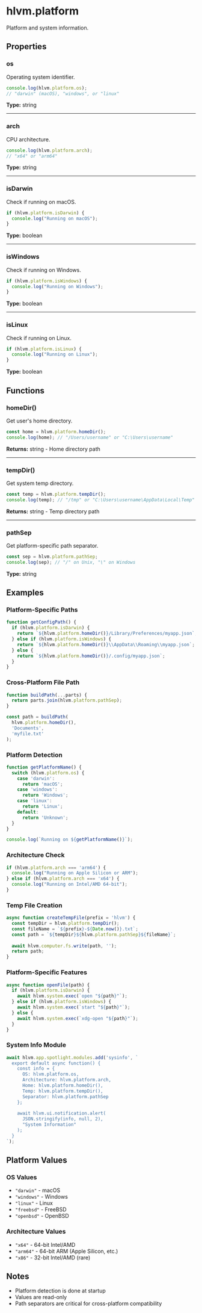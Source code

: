 # hlvm.platform

Platform and system information.

## Properties

### os

Operating system identifier.

```javascript
console.log(hlvm.platform.os);
// "darwin" (macOS), "windows", or "linux"
```

**Type:** string

---

### arch

CPU architecture.

```javascript
console.log(hlvm.platform.arch);
// "x64" or "arm64"
```

**Type:** string

---

### isDarwin

Check if running on macOS.

```javascript
if (hlvm.platform.isDarwin) {
  console.log("Running on macOS");
}
```

**Type:** boolean

---

### isWindows

Check if running on Windows.

```javascript
if (hlvm.platform.isWindows) {
  console.log("Running on Windows");
}
```

**Type:** boolean

---

### isLinux

Check if running on Linux.

```javascript
if (hlvm.platform.isLinux) {
  console.log("Running on Linux");
}
```

**Type:** boolean

## Functions

### homeDir()

Get user's home directory.

```javascript
const home = hlvm.platform.homeDir();
console.log(home); // "/Users/username" or "C:\Users\username"
```

**Returns:** string - Home directory path

---

### tempDir()

Get system temp directory.

```javascript
const temp = hlvm.platform.tempDir();
console.log(temp); // "/tmp" or "C:\Users\username\AppData\Local\Temp"
```

**Returns:** string - Temp directory path

---

### pathSep

Get platform-specific path separator.

```javascript
const sep = hlvm.platform.pathSep;
console.log(sep); // "/" on Unix, "\" on Windows
```

**Type:** string

## Examples

### Platform-Specific Paths

```javascript
function getConfigPath() {
  if (hlvm.platform.isDarwin) {
    return `${hlvm.platform.homeDir()}/Library/Preferences/myapp.json`;
  } else if (hlvm.platform.isWindows) {
    return `${hlvm.platform.homeDir()}\\AppData\\Roaming\\myapp.json`;
  } else {
    return `${hlvm.platform.homeDir()}/.config/myapp.json`;
  }
}
```

### Cross-Platform File Path

```javascript
function buildPath(...parts) {
  return parts.join(hlvm.platform.pathSep);
}

const path = buildPath(
  hlvm.platform.homeDir(),
  'Documents',
  'myfile.txt'
);
```

### Platform Detection

```javascript
function getPlatformName() {
  switch (hlvm.platform.os) {
    case 'darwin':
      return 'macOS';
    case 'windows':
      return 'Windows';
    case 'linux':
      return 'Linux';
    default:
      return 'Unknown';
  }
}

console.log(`Running on ${getPlatformName()}`);
```

### Architecture Check

```javascript
if (hlvm.platform.arch === 'arm64') {
  console.log("Running on Apple Silicon or ARM");
} else if (hlvm.platform.arch === 'x64') {
  console.log("Running on Intel/AMD 64-bit");
}
```

### Temp File Creation

```javascript
async function createTempFile(prefix = 'hlvm') {
  const tempDir = hlvm.platform.tempDir();
  const fileName = `${prefix}-${Date.now()}.txt`;
  const path = `${tempDir}${hlvm.platform.pathSep}${fileName}`;
  
  await hlvm.computer.fs.write(path, '');
  return path;
}
```

### Platform-Specific Features

```javascript
async function openFile(path) {
  if (hlvm.platform.isDarwin) {
    await hlvm.system.exec(`open "${path}"`);
  } else if (hlvm.platform.isWindows) {
    await hlvm.system.exec(`start "${path}"`);
  } else {
    await hlvm.system.exec(`xdg-open "${path}"`);
  }
}
```

### System Info Module

```javascript
await hlvm.app.spotlight.modules.add('sysinfo', `
  export default async function() {
    const info = {
      OS: hlvm.platform.os,
      Architecture: hlvm.platform.arch,
      Home: hlvm.platform.homeDir(),
      Temp: hlvm.platform.tempDir(),
      Separator: hlvm.platform.pathSep
    };
    
    await hlvm.ui.notification.alert(
      JSON.stringify(info, null, 2),
      "System Information"
    );
  }
`);
```

## Platform Values

### OS Values
- `"darwin"` - macOS
- `"windows"` - Windows
- `"linux"` - Linux
- `"freebsd"` - FreeBSD
- `"openbsd"` - OpenBSD

### Architecture Values
- `"x64"` - 64-bit Intel/AMD
- `"arm64"` - 64-bit ARM (Apple Silicon, etc.)
- `"x86"` - 32-bit Intel/AMD (rare)

## Notes

- Platform detection is done at startup
- Values are read-only
- Path separators are critical for cross-platform compatibility